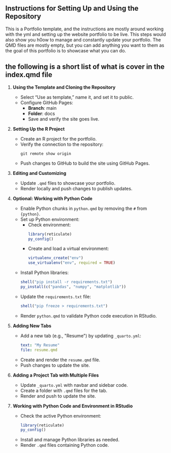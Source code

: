 ## Instructions for Setting Up and Using the Repository

This is a Portfolio template, and the instructions are mostly around working with the yml and setting up the website portfolio to be live.
This steps would also show you h0ow to manage and constantly update your portfolio. The QMD files are mostly empty, but you can add anything you want to them as the goal of this portfolio is to showcase what you can do. 


## the following is a short list of what is cover in the index.qmd file 
1. **Using the Template and Cloning the Repository**
   - Select “Use as template,” name it, and set it to public.
   - Configure GitHub Pages:
     - **Branch**: main
     - **Folder**: docs
     - Save and verify the site goes live.

2. **Setting Up the R Project**
   - Create an R project for the portfolio.
   - Verify the connection to the repository:
     ```
     git remote show origin
     ```
   - Push changes to GitHub to build the site using GitHub Pages.

3. **Editing and Customizing**
   - Update `.qmd` files to showcase your portfolio.
   - Render locally and push changes to publish updates.

4. **Optional: Working with Python Code**
   - Enable Python chunks in `python.qmd` by removing the `#` from `{python}`.
   - Set up Python environment:
     - Check environment:
       ```R
       library(reticulate)
       py_config()
       ```
     - Create and load a virtual environment:
       ```R
       virtualenv_create("env")
       use_virtualenv("env", required = TRUE)
       ```
   - Install Python libraries:
     ```R
     shell("pip install -r requirements.txt")
     py_install(c("pandas", "numpy", "matplotlib"))
     ```
   - Update the `requirements.txt` file:
     ```R
     shell("pip freeze > requirements.txt")
     ```
   - Render `python.qmd` to validate Python code execution in RStudio.

5. **Adding New Tabs**
   - Add a new tab (e.g., "Resume") by updating `_quarto.yml`:
     ```yaml
     text: "My Resume"
     file: resume.qmd
     ```
   - Create and render the `resume.qmd` file.
   - Push changes to update the site.

6. **Adding a Project Tab with Multiple Files**
   - Update `_quarto.yml` with navbar and sidebar code.
   - Create a folder with `.qmd` files for the tab.
   - Render and push to update the site.

7. **Working with Python Code and Environment in RStudio**
   - Check the active Python environment:
     ```R
     library(reticulate)
     py_config()
     ```
   - Install and manage Python libraries as needed.
   - Render `.qmd` files containing Python code.

